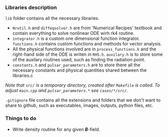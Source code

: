### Libraries description
`lib` folder contains all the necessary libraries.
* `Nrutil.h` and `diffeqsolver.h` are from 'Numerical Recipes' textbook and contain everything to solve nonlinear ODE wirh rk4 routine.
* `integrator.h` is a custom one dimensional function integrator. `functions.h` contains custom functions and methods for vector analysis.
* All the physical functions involved are in `process_functions.h` and the right-hand side of the ODE is writen in `RHS.h`. `auxilary.h` is to store some of the auxilary routines used, such as finding the radiation point.
* `constants.h` and `pulsar_parameters.h` are to store there all the necessary constants and physical quantities shared between the libraries.c

_Note that `src/` is a temporary directory, created after `Makefile` is called. To adjust `main.cpp` and `pulsar_parameters.*` see `cases/*/src/`._

`.gitignore` file contains all the extensions and folders that we don't want to share to github, such as executables, images, outputs, python files, etc.

### Things to do
- Write density routine for any given ___B___-field.
